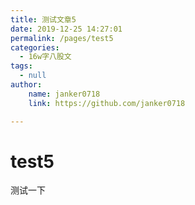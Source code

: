 ```yaml
---
title: 测试文章5
date: 2019-12-25 14:27:01 
permalink: /pages/test5
categories:
  - 16w字八股文
tags:
  - null 
author:
    name: janker0718 
    link: https://github.com/janker0718

---
```

# test5

测试一下
